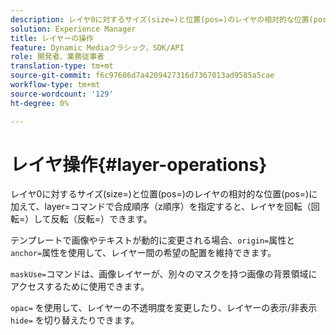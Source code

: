 ```yaml
---
description: レイヤ0に対するサイズ(size=)と位置(pos=)のレイヤの相対的な位置(pos=)に加えて、layer=コマンドで合成順序（z順序）を指定すると、レイヤを回転（回転=）して反転（反転=）できます。
solution: Experience Manager
title: レイヤーの操作
feature: Dynamic Mediaクラシック，SDK/API
role: 開発者、業務従事者
translation-type: tm+mt
source-git-commit: f6c97606d7a4209427316d7367013ad9585a5cae
workflow-type: tm+mt
source-wordcount: '129'
ht-degree: 0%

---
```



# レイヤ操作{#layer-operations}

レイヤ0に対するサイズ(size=)と位置(pos=)のレイヤの相対的な位置(pos=)に加えて、layer=コマンドで合成順序（z順序）を指定すると、レイヤを回転（回転=）して反転（反転=）できます。

テンプレートで画像やテキストが動的に変更される場合、`origin=`属性と`anchor=`属性を使用して、レイヤー間の希望の配置を維持できます。

`maskUse=`コマンドは、画像レイヤーが、別々のマスクを持つ画像の背景領域にアクセスするために使用できます。

`opac=` を使用して、レイヤーの不透明度を変更したり、レイヤーの表示/非表示 `hide=` を切り替えたりできます。
